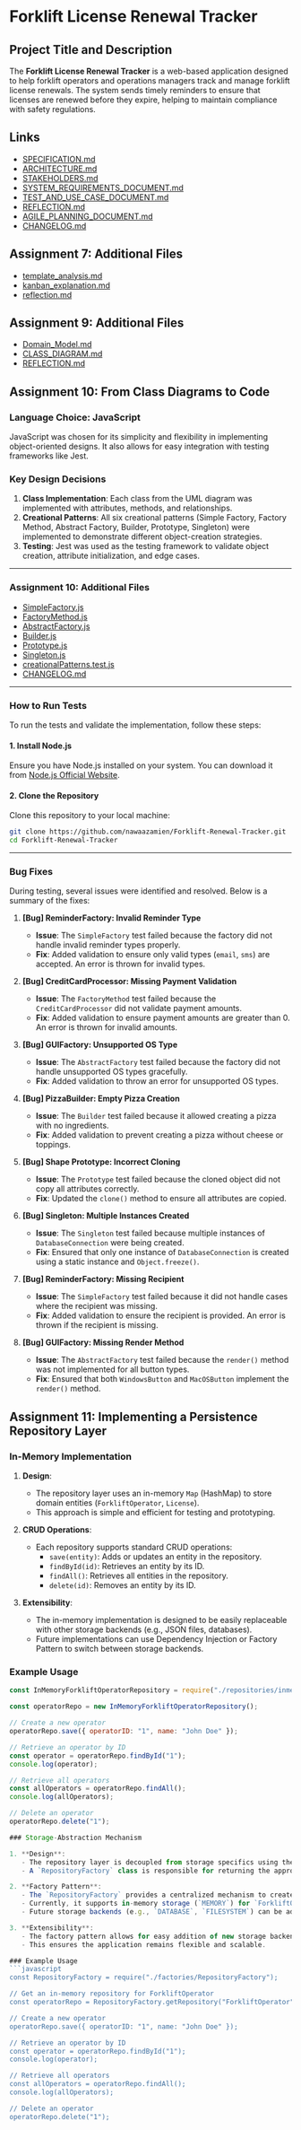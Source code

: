 # Forklift License Renewal Tracker

## Project Title and Description
The **Forklift License Renewal Tracker** is a web-based application designed to help forklift operators and operations managers track and manage forklift license renewals. The system sends timely reminders to ensure that licenses are renewed before they expire, helping to maintain compliance with safety regulations.

## Links
- [SPECIFICATION.md](https://github.com/nawaazamien/Forklift-Renewal-Tracker/blob/main/SPECIFICATION.md)
- [ARCHITECTURE.md](https://github.com/nawaazamien/Forklift-Renewal-Tracker/blob/main/ARCHITECTURE.md)
- [STAKEHOLDERS.md](https://github.com/nawaazamien/Forklift-Renewal-Tracker/blob/main/STAKEHOLDERS.md)
- [SYSTEM_REQUIREMENTS_DOCUMENT.md](https://github.com/nawaazamien/Forklift-Renewal-Tracker/blob/main/SYSTEM_REQUIREMENTS_DOCUMENT.md)
- [TEST_AND_USE_CASE_DOCUMENT.md](https://github.com/nawaazamien/Forklift-Renewal-Tracker/blob/main/TEST_AND_USE_CASE_DOCUMENT.md)
- [REFLECTION.md](https://github.com/nawaazamien/Forklift-Renewal-Tracker/blob/main/REFLECTION.md)
- [AGILE_PLANNING_DOCUMENT.md](https://github.com/nawaazamien/Forklift-Renewal-Tracker/blob/main/AGILE_PLANNING_DOCUMENT.md)
- [CHANGELOG.md](https://github.com/nawaazamien/Forklift-Renewal-Tracker/blob/main/CHANGELOG.md)

## Assignment 7: Additional Files
- [template_analysis.md](https://github.com/nawaazamien/Forklift-Renewal-Tracker/blob/main/Assignment_7/template_analysis.md)
- [kanban_explanation.md](https://github.com/nawaazamien/Forklift-Renewal-Tracker/blob/main/Assignment_7/kanban_explanation.md)
- [reflection.md](https://github.com/nawaazamien/Forklift-Renewal-Tracker/blob/main/Assignment_7/reflection.md)

## Assignment 9: Additional Files
- [Domain_Model.md](https://github.com/nawaazamien/Forklift-Renewal-Tracker/blob/main/Assignment_9/Domain_Model.md)
- [CLASS_DIAGRAM.md](https://github.com/nawaazamien/Forklift-Renewal-Tracker/blob/main/Assignment_9/CLASS_DIAGRAM.md)
- [REFLECTION.md](https://github.com/nawaazamien/Forklift-Renewal-Tracker/blob/main/Assignment_9/REFLECTION.md)

## Assignment 10: From Class Diagrams to Code

### Language Choice: JavaScript
JavaScript was chosen for its simplicity and flexibility in implementing object-oriented designs. It also allows for easy integration with testing frameworks like Jest.

### Key Design Decisions
1. **Class Implementation**: Each class from the UML diagram was implemented with attributes, methods, and relationships.
2. **Creational Patterns**: All six creational patterns (Simple Factory, Factory Method, Abstract Factory, Builder, Prototype, Singleton) were implemented to demonstrate different object-creation strategies.
3. **Testing**: Jest was used as the testing framework to validate object creation, attribute initialization, and edge cases.

---

### Assignment 10: Additional Files
- [SimpleFactory.js](https://github.com/nawaazamien/Forklift-Renewal-Tracker/blob/main/Assignment_10/creational_patterns/SimpleFactory.js)
- [FactoryMethod.js](https://github.com/nawaazamien/Forklift-Renewal-Tracker/blob/main/Assignment_10/creational_patterns/FactoryMethod.js)
- [AbstractFactory.js](https://github.com/nawaazamien/Forklift-Renewal-Tracker/blob/main/Assignment_10/creational_patterns/AbstractFactory.js)
- [Builder.js](https://github.com/nawaazamien/Forklift-Renewal-Tracker/blob/main/Assignment_10/creational_patterns/Builder.js)
- [Prototype.js](https://github.com/nawaazamien/Forklift-Renewal-Tracker/blob/main/Assignment_10/creational_patterns/Prototype.js)
- [Singleton.js](https://github.com/nawaazamien/Forklift-Renewal-Tracker/blob/main/Assignment_10/creational_patterns/Singleton.js)
- [creationalPatterns.test.js](https://github.com/nawaazamien/Forklift-Renewal-Tracker/blob/main/Assignment_10/tests/creationalPatterns.test.js)
- [CHANGELOG.md](https://github.com/nawaazamien/Forklift-Renewal-Tracker/blob/main/Assignment_10/CHANGELOG.md)

---

### How to Run Tests

To run the tests and validate the implementation, follow these steps:

#### **1. Install Node.js**
Ensure you have Node.js installed on your system. You can download it from [Node.js Official Website](https://nodejs.org/).

#### **2. Clone the Repository**
Clone this repository to your local machine:
```bash
git clone https://github.com/nawaazamien/Forklift-Renewal-Tracker.git
cd Forklift-Renewal-Tracker
```

---

### Bug Fixes
During testing, several issues were identified and resolved. Below is a summary of the fixes:

1. **[Bug] ReminderFactory: Invalid Reminder Type**
   - **Issue**: The `SimpleFactory` test failed because the factory did not handle invalid reminder types properly.
   - **Fix**: Added validation to ensure only valid types (`email`, `sms`) are accepted. An error is thrown for invalid types.

2. **[Bug] CreditCardProcessor: Missing Payment Validation**
   - **Issue**: The `FactoryMethod` test failed because the `CreditCardProcessor` did not validate payment amounts.
   - **Fix**: Added validation to ensure payment amounts are greater than 0. An error is thrown for invalid amounts.

3. **[Bug] GUIFactory: Unsupported OS Type**
   - **Issue**: The `AbstractFactory` test failed because the factory did not handle unsupported OS types gracefully.
   - **Fix**: Added validation to throw an error for unsupported OS types.

4. **[Bug] PizzaBuilder: Empty Pizza Creation**
   - **Issue**: The `Builder` test failed because it allowed creating a pizza with no ingredients.
   - **Fix**: Added validation to prevent creating a pizza without cheese or toppings.

5. **[Bug] Shape Prototype: Incorrect Cloning**
   - **Issue**: The `Prototype` test failed because the cloned object did not copy all attributes correctly.
   - **Fix**: Updated the `clone()` method to ensure all attributes are copied.

6. **[Bug] Singleton: Multiple Instances Created**
   - **Issue**: The `Singleton` test failed because multiple instances of `DatabaseConnection` were being created.
   - **Fix**: Ensured that only one instance of `DatabaseConnection` is created using a static instance and `Object.freeze()`.

7. **[Bug] ReminderFactory: Missing Recipient**
   - **Issue**: The `SimpleFactory` test failed because it did not handle cases where the recipient was missing.
   - **Fix**: Added validation to ensure the recipient is provided. An error is thrown if the recipient is missing.

8. **[Bug] GUIFactory: Missing Render Method**
   - **Issue**: The `AbstractFactory` test failed because the `render()` method was not implemented for all button types.
   - **Fix**: Ensured that both `WindowsButton` and `MacOSButton` implement the `render()` method.

## Assignment 11: Implementing a Persistence Repository Layer

### In-Memory Implementation
1. **Design**:
   - The repository layer uses an in-memory `Map` (HashMap) to store domain entities (`ForkliftOperator`, `License`).
   - This approach is simple and efficient for testing and prototyping.

2. **CRUD Operations**:
   - Each repository supports standard CRUD operations:
     - `save(entity)`: Adds or updates an entity in the repository.
     - `findById(id)`: Retrieves an entity by its ID.
     - `findAll()`: Retrieves all entities in the repository.
     - `delete(id)`: Removes an entity by its ID.

3. **Extensibility**:
   - The in-memory implementation is designed to be easily replaceable with other storage backends (e.g., JSON files, databases).
   - Future implementations can use Dependency Injection or Factory Pattern to switch between storage backends.

### Example Usage
```javascript
const InMemoryForkliftOperatorRepository = require("./repositories/inmemory/InMemoryForkliftOperatorRepository");

const operatorRepo = new InMemoryForkliftOperatorRepository();

// Create a new operator
operatorRepo.save({ operatorID: "1", name: "John Doe" });

// Retrieve an operator by ID
const operator = operatorRepo.findById("1");
console.log(operator);

// Retrieve all operators
const allOperators = operatorRepo.findAll();
console.log(allOperators);

// Delete an operator
operatorRepo.delete("1");

### Storage-Abstraction Mechanism

1. **Design**:
   - The repository layer is decoupled from storage specifics using the **Factory Pattern**.
   - A `RepositoryFactory` class is responsible for returning the appropriate repository implementation based on the entity type and storage type.

2. **Factory Pattern**:
   - The `RepositoryFactory` provides a centralized mechanism to create repositories.
   - Currently, it supports in-memory storage (`MEMORY`) for `ForkliftOperator` and `License` entities.
   - Future storage backends (e.g., `DATABASE`, `FILESYSTEM`) can be added without modifying the existing repository classes.

3. **Extensibility**:
   - The factory pattern allows for easy addition of new storage backends by extending the `RepositoryFactory` class.
   - This ensures the application remains flexible and scalable.

### Example Usage
```javascript
const RepositoryFactory = require("./factories/RepositoryFactory");

// Get an in-memory repository for ForkliftOperator
const operatorRepo = RepositoryFactory.getRepository("ForkliftOperator", "MEMORY");

// Create a new operator
operatorRepo.save({ operatorID: "1", name: "John Doe" });

// Retrieve an operator by ID
const operator = operatorRepo.findById("1");
console.log(operator);

// Retrieve all operators
const allOperators = operatorRepo.findAll();
console.log(allOperators);

// Delete an operator
operatorRepo.delete("1");